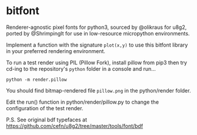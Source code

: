 # bitfont

Renderer-agnostic pixel fonts for python3, sourced by @olikraus for u8g2, 
ported by @ShrimpingIt for use in low-resource micropython environments.

Implement a function with the signature ```plot(x,y)``` 
to use this bitfont library in your preferred rendering environment.

To run a test render using PIL (Pillow Fork), install pillow from pip3
then try cd-ing to the repository's ```python``` folder in a console 
and run...

```python -m render.pillow```

You should find bitmap-rendered file ```pillow.png``` in the 
python/render folder.

Edit the run() function in python/render/pillow.py to change the configuration 
of the test render.

P.S. See original bdf typefaces at https://github.com/cefn/u8g2/tree/master/tools/font/bdf
